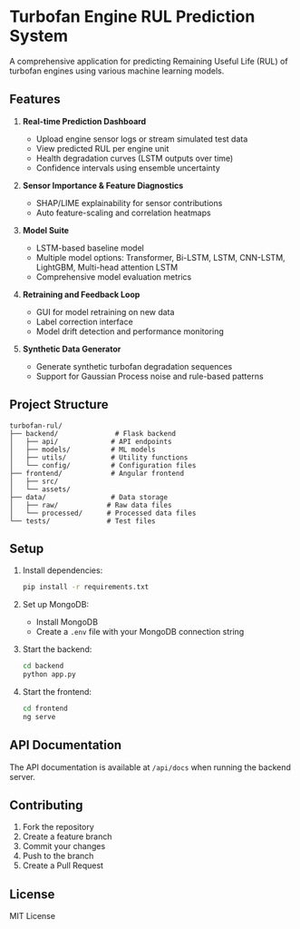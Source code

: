 # Turbofan Engine RUL Prediction System

A comprehensive application for predicting Remaining Useful Life (RUL) of turbofan engines using various machine learning models.

## Features

1. **Real-time Prediction Dashboard**

   - Upload engine sensor logs or stream simulated test data
   - View predicted RUL per engine unit
   - Health degradation curves (LSTM outputs over time)
   - Confidence intervals using ensemble uncertainty

2. **Sensor Importance & Feature Diagnostics**

   - SHAP/LIME explainability for sensor contributions
   - Auto feature-scaling and correlation heatmaps

3. **Model Suite**

   - LSTM-based baseline model
   - Multiple model options: Transformer, Bi-LSTM, LSTM, CNN-LSTM, LightGBM, Multi-head attention LSTM
   - Comprehensive model evaluation metrics

4. **Retraining and Feedback Loop**

   - GUI for model retraining on new data
   - Label correction interface
   - Model drift detection and performance monitoring

5. **Synthetic Data Generator**
   - Generate synthetic turbofan degradation sequences
   - Support for Gaussian Process noise and rule-based patterns

## Project Structure

```
turbofan-rul/
├── backend/              # Flask backend
│   ├── api/             # API endpoints
│   ├── models/          # ML models
│   ├── utils/           # Utility functions
│   └── config/          # Configuration files
├── frontend/            # Angular frontend
│   ├── src/
│   └── assets/
├── data/                # Data storage
│   ├── raw/            # Raw data files
│   └── processed/      # Processed data files
└── tests/              # Test files
```

## Setup

1. Install dependencies:

   ```bash
   pip install -r requirements.txt
   ```

2. Set up MongoDB:

   - Install MongoDB
   - Create a `.env` file with your MongoDB connection string

3. Start the backend:

   ```bash
   cd backend
   python app.py
   ```

4. Start the frontend:
   ```bash
   cd frontend
   ng serve
   ```

## API Documentation

The API documentation is available at `/api/docs` when running the backend server.

## Contributing

1. Fork the repository
2. Create a feature branch
3. Commit your changes
4. Push to the branch
5. Create a Pull Request

## License

MIT License
